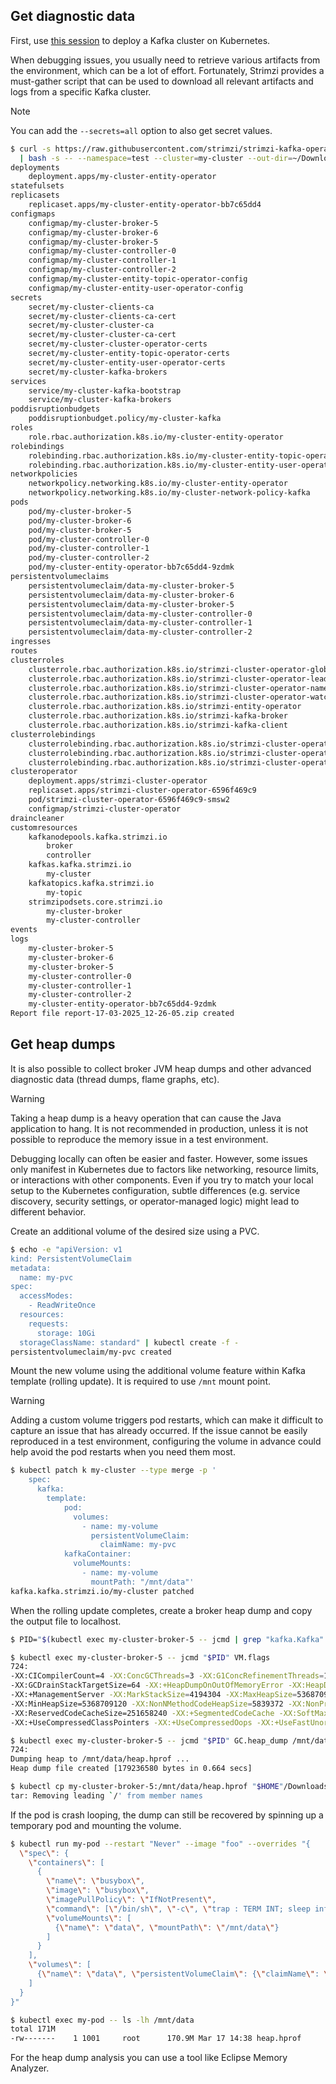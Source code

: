 ## Get diagnostic data

First, use [this session](/sessions/001) to deploy a Kafka cluster on Kubernetes.

When debugging issues, you usually need to retrieve various artifacts from the environment, which can be a lot of effort.
Fortunately, Strimzi provides a must-gather script that can be used to download all relevant artifacts and logs from a specific Kafka cluster.

> [!NOTE]  
> You can add the `--secrets=all` option to also get secret values.

```sh
$ curl -s https://raw.githubusercontent.com/strimzi/strimzi-kafka-operator/main/tools/report.sh \
  | bash -s -- --namespace=test --cluster=my-cluster --out-dir=~/Downloads
deployments
    deployment.apps/my-cluster-entity-operator
statefulsets
replicasets
    replicaset.apps/my-cluster-entity-operator-bb7c65dd4
configmaps
    configmap/my-cluster-broker-5
    configmap/my-cluster-broker-6
    configmap/my-cluster-broker-5
    configmap/my-cluster-controller-0
    configmap/my-cluster-controller-1
    configmap/my-cluster-controller-2
    configmap/my-cluster-entity-topic-operator-config
    configmap/my-cluster-entity-user-operator-config
secrets
    secret/my-cluster-clients-ca
    secret/my-cluster-clients-ca-cert
    secret/my-cluster-cluster-ca
    secret/my-cluster-cluster-ca-cert
    secret/my-cluster-cluster-operator-certs
    secret/my-cluster-entity-topic-operator-certs
    secret/my-cluster-entity-user-operator-certs
    secret/my-cluster-kafka-brokers
services
    service/my-cluster-kafka-bootstrap
    service/my-cluster-kafka-brokers
poddisruptionbudgets
    poddisruptionbudget.policy/my-cluster-kafka
roles
    role.rbac.authorization.k8s.io/my-cluster-entity-operator
rolebindings
    rolebinding.rbac.authorization.k8s.io/my-cluster-entity-topic-operator-role
    rolebinding.rbac.authorization.k8s.io/my-cluster-entity-user-operator-role
networkpolicies
    networkpolicy.networking.k8s.io/my-cluster-entity-operator
    networkpolicy.networking.k8s.io/my-cluster-network-policy-kafka
pods
    pod/my-cluster-broker-5
    pod/my-cluster-broker-6
    pod/my-cluster-broker-5
    pod/my-cluster-controller-0
    pod/my-cluster-controller-1
    pod/my-cluster-controller-2
    pod/my-cluster-entity-operator-bb7c65dd4-9zdmk
persistentvolumeclaims
    persistentvolumeclaim/data-my-cluster-broker-5
    persistentvolumeclaim/data-my-cluster-broker-6
    persistentvolumeclaim/data-my-cluster-broker-5
    persistentvolumeclaim/data-my-cluster-controller-0
    persistentvolumeclaim/data-my-cluster-controller-1
    persistentvolumeclaim/data-my-cluster-controller-2
ingresses
routes
clusterroles
    clusterrole.rbac.authorization.k8s.io/strimzi-cluster-operator-global
    clusterrole.rbac.authorization.k8s.io/strimzi-cluster-operator-leader-election
    clusterrole.rbac.authorization.k8s.io/strimzi-cluster-operator-namespaced
    clusterrole.rbac.authorization.k8s.io/strimzi-cluster-operator-watched
    clusterrole.rbac.authorization.k8s.io/strimzi-entity-operator
    clusterrole.rbac.authorization.k8s.io/strimzi-kafka-broker
    clusterrole.rbac.authorization.k8s.io/strimzi-kafka-client
clusterrolebindings
    clusterrolebinding.rbac.authorization.k8s.io/strimzi-cluster-operator
    clusterrolebinding.rbac.authorization.k8s.io/strimzi-cluster-operator-kafka-broker-delegation
    clusterrolebinding.rbac.authorization.k8s.io/strimzi-cluster-operator-kafka-client-delegation
clusteroperator
    deployment.apps/strimzi-cluster-operator
    replicaset.apps/strimzi-cluster-operator-6596f469c9
    pod/strimzi-cluster-operator-6596f469c9-smsw2
    configmap/strimzi-cluster-operator
draincleaner
customresources
    kafkanodepools.kafka.strimzi.io
        broker
        controller
    kafkas.kafka.strimzi.io
        my-cluster
    kafkatopics.kafka.strimzi.io
        my-topic
    strimzipodsets.core.strimzi.io
        my-cluster-broker
        my-cluster-controller
events
logs
    my-cluster-broker-5
    my-cluster-broker-6
    my-cluster-broker-5
    my-cluster-controller-0
    my-cluster-controller-1
    my-cluster-controller-2
    my-cluster-entity-operator-bb7c65dd4-9zdmk
Report file report-17-03-2025_12-26-05.zip created
```

## Get heap dumps

It is also possible to collect broker JVM heap dumps and other advanced diagnostic data (thread dumps, flame graphs, etc).

> [!WARNING]
> Taking a heap dump is a heavy operation that can cause the Java application to hang.
> It is not recommended in production, unless it is not possible to reproduce the memory issue in a test environment.

Debugging locally can often be easier and faster.
However, some issues only manifest in Kubernetes due to factors like networking, resource limits, or interactions with other components.
Even if you try to match your local setup to the Kubernetes configuration, subtle differences (e.g. service discovery, security settings, or operator-managed logic) might lead to different behavior.

Create an additional volume of the desired size using a PVC.

```sh
$ echo -e "apiVersion: v1
kind: PersistentVolumeClaim
metadata:
  name: my-pvc
spec:
  accessModes:
    - ReadWriteOnce
  resources:
    requests:
      storage: 10Gi
  storageClassName: standard" | kubectl create -f -
persistentvolumeclaim/my-pvc created
```

Mount the new volume using the additional volume feature within Kafka template (rolling update).
It is required to use `/mnt` mount point.

> [!WARNING]
> Adding a custom volume triggers pod restarts, which can make it difficult to capture an issue that has already occurred.
> If the issue cannot be easily reproduced in a test environment, configuring the volume in advance could help avoid the pod restarts when you need them most.

```sh
$ kubectl patch k my-cluster --type merge -p '
    spec:
      kafka:
        template:
            pod:
              volumes:
                - name: my-volume
                  persistentVolumeClaim:
                    claimName: my-pvc
            kafkaContainer:
              volumeMounts:
                - name: my-volume
                  mountPath: "/mnt/data"'
kafka.kafka.strimzi.io/my-cluster patched
```

When the rolling update completes, create a broker heap dump and copy the output file to localhost.

```sh
$ PID="$(kubectl exec my-cluster-broker-5 -- jcmd | grep "kafka.Kafka" | awk '{print $1}')"

$ kubectl exec my-cluster-broker-5 -- jcmd "$PID" VM.flags
724:
-XX:CICompilerCount=4 -XX:ConcGCThreads=3 -XX:G1ConcRefinementThreads=10 -XX:G1EagerReclaimRemSetThreshold=32 -XX:G1HeapRegionSize=4194304
-XX:GCDrainStackTargetSize=64 -XX:+HeapDumpOnOutOfMemoryError -XX:HeapDumpPath=/mnt/data/oome.hprof -XX:InitialHeapSize=5368709120
-XX:+ManagementServer -XX:MarkStackSize=4194304 -XX:MaxHeapSize=5368709120 -XX:MaxNewSize=3221225472 -XX:MinHeapDeltaBytes=4194304
-XX:MinHeapSize=5368709120 -XX:NonNMethodCodeHeapSize=5839372 -XX:NonProfiledCodeHeapSize=122909434 -XX:ProfiledCodeHeapSize=122909434
-XX:ReservedCodeCacheSize=251658240 -XX:+SegmentedCodeCache -XX:SoftMaxHeapSize=5368709120 -XX:-THPStackMitigation
-XX:+UseCompressedClassPointers -XX:+UseCompressedOops -XX:+UseFastUnorderedTimeStamps -XX:+UseG1GC

$ kubectl exec my-cluster-broker-5 -- jcmd "$PID" GC.heap_dump /mnt/data/heap.hprof
724:
Dumping heap to /mnt/data/heap.hprof ...
Heap dump file created [179236580 bytes in 0.664 secs]

$ kubectl cp my-cluster-broker-5:/mnt/data/heap.hprof "$HOME"/Downloads/heap.hprof
tar: Removing leading `/' from member names
```

If the pod is crash looping, the dump can still be recovered by spinning up a temporary pod and mounting the volume.

```sh
$ kubectl run my-pod --restart "Never" --image "foo" --overrides "{
  \"spec\": {
    \"containers\": [
      {
        \"name\": \"busybox\",
        \"image\": \"busybox\",
        \"imagePullPolicy\": \"IfNotPresent\",
        \"command\": [\"/bin/sh\", \"-c\", \"trap : TERM INT; sleep infinity & wait\"],
        \"volumeMounts\": [
          {\"name\": \"data\", \"mountPath\": \"/mnt/data\"}
        ]
      }
    ],
    \"volumes\": [
      {\"name\": \"data\", \"persistentVolumeClaim\": {\"claimName\": \"my-pvc\"}}
    ]
  }
}"

$ kubectl exec my-pod -- ls -lh /mnt/data
total 171M   
-rw-------    1 1001     root      170.9M Mar 17 14:38 heap.hprof
```

For the heap dump analysis you can use a tool like Eclipse Memory Analyzer.
